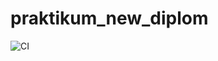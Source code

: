 # praktikum_new_diplom
![CI](https://github.com/klochkovsa/foodgram-project-react/actions/workflows/main.yml/badge.svg)